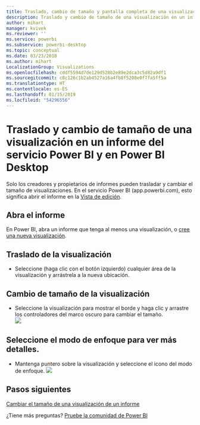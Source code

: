 ```yaml
---
title: Traslado, cambio de tamaño y pantalla completa de una visualización
description: Traslado y cambio de tamaño de una visualización en un informe del servicio Power BI y en Power BI Desktop
author: mihart
manager: kvivek
ms.reviewer: ''
ms.service: powerbi
ms.subservice: powerbi-desktop
ms.topic: conceptual
ms.date: 03/23/2018
ms.author: mihart
LocalizationGroup: Visualizations
ms.openlocfilehash: cddf5594d7de129d528b2e89e2dca3c5d82a9df1
ms.sourcegitcommit: c8c126c1b2ab4527a16a4fb8f5208e0f7fa5ff5a
ms.translationtype: HT
ms.contentlocale: es-ES
ms.lasthandoff: 01/15/2019
ms.locfileid: "54296556"
---
```

# <a name="move-and-resize-a-visualization-in-a-report-in-power-bi-service-and-power-bi-desktop"></a>Traslado y cambio de tamaño de una visualización en un informe del servicio Power BI y en Power BI Desktop
Solo los creadores y propietarios de informes pueden trasladar y cambiar el tamaño de visualizaciones. En el servicio Power BI (app.powerbi.com), esto significa abrir el informe en la [Vista de edición](../consumer/end-user-reading-view.md).

## <a name="open-the-report"></a>Abra el informe
En Power BI, abra un informe que tenga al menos una visualización, o [cree una nueva visualización](power-bi-report-add-visualizations-i.md). 

## <a name="move-the-visualization"></a>Traslado de la visualización
* Seleccione (haga clic con el botón izquierdo) cualquier área de la visualización y arrástrela a la nueva ubicación.

## <a name="resize-the-visualization"></a>Cambio de tamaño de la visualización
* Seleccione la visualización para mostrar el borde y haga clic y arrastre los controladores del marco oscuro para cambiar el tamaño.  
  ![](media/power-bi-visualization-move-and-resize/untitled.gif)

## <a name="select-focus-mode-to-see-more-detail"></a>Seleccione el modo de enfoque para ver más detalles.
* Mantenga puntero sobre la visualización y seleccione el icono del modo de enfoque.
  ![](media/power-bi-visualization-move-and-resize/pbi_popouticon.jpg)

## <a name="next-steps"></a>Pasos siguientes
[Cambiar el tamaño de una visualización de un informe](../service-dashboard-edit-tile.md)  

¿Tiene más preguntas? [Pruebe la comunidad de Power BI](http://community.powerbi.com/)